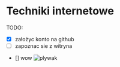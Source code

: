 # Techniki internetowe

TODO:

- [x] założyc konto na github
- [ ] zapoznac sie z witryna
- [] wow 
![plywak](https://prezentmarzen.com/blog/wp-content/uploads/2015/04/Karon-Beach-Hotel-Windsurfing.jpg)
